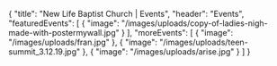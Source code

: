 {
"title": "New Life Baptist Church | Events",
  "header": "Events",
  "featuredEvents": [
    {
      "image": "/images/uploads/copy-of-ladies-nigh-made-with-postermywall.jpg"
    }
  ],
  "moreEvents": [
    {
      "image": "/images/uploads/fran.jpg"
    },
    {
      "image": "/images/uploads/teen-summit_3.12.19.jpg"
    },
    {
      "image": "/images/uploads/arise.jpg"
    }
  ]
}


